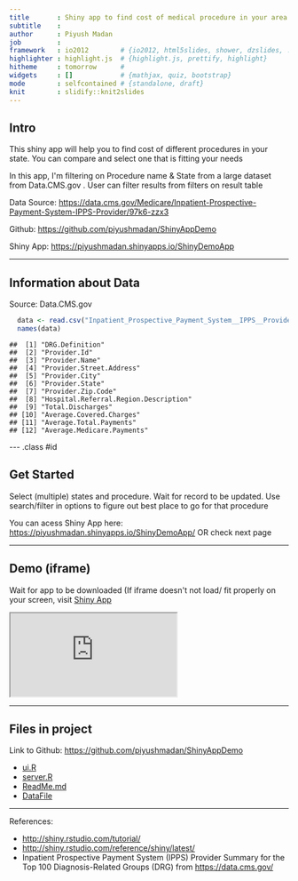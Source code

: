 ```yaml
---
title       : Shiny app to find cost of medical procedure in your area (in US)
subtitle    : 
author      : Piyush Madan
job         : 
framework   : io2012        # {io2012, html5slides, shower, dzslides, ...}
highlighter : highlight.js  # {highlight.js, prettify, highlight}
hitheme     : tomorrow      # 
widgets     : []            # {mathjax, quiz, bootstrap}
mode        : selfcontained # {standalone, draft}
knit        : slidify::knit2slides
---
```


## Intro

This shiny app will help you to find cost of different procedures in your state. You can compare and select one that is fitting your needs

In this app, I'm filtering on Procedure name & State from a large dataset from Data.CMS.gov . User can filter results from filters on result table

Data Source: 
https://data.cms.gov/Medicare/Inpatient-Prospective-Payment-System-IPPS-Provider/97k6-zzx3

Github: 
https://github.com/piyushmadan/ShinyAppDemo

Shiny App: 
https://piyushmadan.shinyapps.io/ShinyDemoApp


---
## Information about Data
Source: Data.CMS.gov


```r
  data <- read.csv("Inpatient_Prospective_Payment_System__IPPS__Provider_Summary_for_the_Top_100_Diagnosis-Related_Groups__DRG__-_FY2011.csv")
  names(data)
```

```
##  [1] "DRG.Definition"                      
##  [2] "Provider.Id"                         
##  [3] "Provider.Name"                       
##  [4] "Provider.Street.Address"             
##  [5] "Provider.City"                       
##  [6] "Provider.State"                      
##  [7] "Provider.Zip.Code"                   
##  [8] "Hospital.Referral.Region.Description"
##  [9] "Total.Discharges"                    
## [10] "Average.Covered.Charges"             
## [11] "Average.Total.Payments"              
## [12] "Average.Medicare.Payments"
```

--- .class #id 

## Get Started

Select (multiple) states and procedure. Wait for record to be updated. Use search/filter in options to figure out best place to go for that procedure

You can acess Shiny App here:
https://piyushmadan.shinyapps.io/ShinyDemoApp/
OR check next page 

---

## Demo (iframe)
Wait for app to be downloaded (If iframe doesn't not load/ fit properly on your screen, visit [Shiny App](https://piyushmadan.shinyapps.io/ShinyDemoApp/ "ShinyApp")
<iframe src="https://piyushmadan.shinyapps.io/ShinyDemoApp/" style=></iframe>


--- 
## Files in project

Link to Github: https://github.com/piyushmadan/ShinyAppDemo

- [ui.R](https://github.com/piyushmadan/ShinyAppDemo/blob/master/ui.R)
- [server.R](https://github.com/piyushmadan/ShinyAppDemo/blob/master/server.R)
- [ReadMe.md](https://github.com/piyushmadan/ShinyAppDemo/blob/master/ReadMe.md)
- [DataFile](https://github.com/piyushmadan/ShinyAppDemo/blob/master/Inpatient_Prospective_Payment_System__IPPS__Provider_Summary_for_the_Top_100_Diagnosis-Related_Groups__DRG__-_FY2011.csv)

---
References:
- http://shiny.rstudio.com/tutorial/
- http://shiny.rstudio.com/reference/shiny/latest/
- Inpatient Prospective Payment System (IPPS) Provider Summary for the Top 100 Diagnosis-Related Groups (DRG) from https://data.cms.gov/





